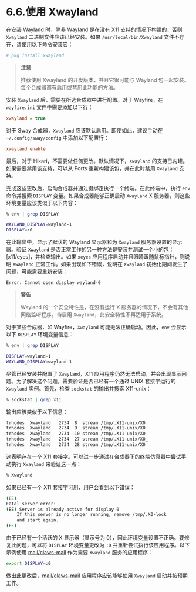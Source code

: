 # 6.6.使用 Xwayland

在安装 Wayland 时，除非 Wayland 是在没有 X11 支持的情况下构建的，否则 `Xwayland` 二进制文件应该已经安装。如果 `/usr/local/bin/Xwayland` 文件不存在，请使用以下命令安装它：

```sh
# pkg install xwayland
```

>**注意**
>
> 推荐使用 Xwayland 的开发版本，并且它很可能与 Wayland 包一起安装。每个合成器都有启用或禁用此功能的方法。

安装 `Xwayland` 后，需要在所选合成器中进行配置。对于 Wayfire，在 `wayfire.ini` 文件中需要添加以下行：

```ini
xwayland = true
```

对于 Sway 合成器，`Xwayland` 应该默认启用。即使如此，建议手动在 `~/.config/sway/config` 中添加以下配置行：

```ini
xwayland enable
```

最后，对于 Hikari，不需要做任何更改。默认情况下，`Xwayland` 的支持已内建。如果需要禁用该支持，可以从 Ports 重新构建该包，并在此时禁用 `Xwayland` 支持。

完成这些更改后，启动合成器并通过键绑定执行一个终端。在此终端中，执行 `env` 命令并搜索 `DISPLAY` 变量。如果合成器能够正确启动 `Xwayland` X 服务器，则这些环境变量应该类似于以下内容：

```sh
% env | grep DISPLAY
```

```sh
WAYLAND_DISPLAY=wayland-1
DISPLAY=:0
```

在此输出中，显示了默认的 Wayland 显示器和为 `Xwayland` 服务器设置的显示器。验证 `Xwayland` 是否正常工作的另一种方法是安装并测试一个小的包：[x11/eyes]，并检查输出。如果 `xeyes` 应用程序启动并且眼睛跟随鼠标指针，则说明 `Xwayland` 正常工作。如果出现如下错误，说明在 `Xwayland` 初始化期间发生了问题，可能需要重新安装：

```sh
Error: Cannot open display wayland-0
```

>**警告**
>
> Wayland 的一个安全特性是，在没有运行 X 服务器的情况下，不会有其他网络监听程序。待启用 `Xwayland`，此安全特性不再适用于系统。

对于某些合成器，如 Wayfire，`Xwayland` 可能无法正确启动。因此，`env` 会显示以下 `DISPLAY` 环境变量信息：

```sh
% env | grep DISPLAY
```

```sh
DISPLAY=wayland-1
WAYLAND_DISPLAY=wayland-1
```

尽管已经安装并配置了 `Xwayland`，X11 应用程序仍然无法启动，并会出现显示问题。为了解决这个问题，需要验证是否已经有一个通过 UNIX 套接字运行的 `Xwayland` 实例。首先，检查 `sockstat` 的输出并搜索 X11-unix：

```sh
% sockstat | grep x11
```

输出应该类似于以下信息：

```sh
trhodes  Xwayland   2734  8  stream /tmp/.X11-unix/X0
trhodes  Xwayland   2734  9  stream /tmp/.X11-unix/X0
trhodes  Xwayland   2734  10 stream /tmp/.X11-unix/X0
trhodes  Xwayland   2734  27 stream /tmp/.X11-unix/X0_
trhodes  Xwayland   2734  28 stream /tmp/.X11-unix/X0
```

这表明存在一个 X11 套接字。可以进一步通过在合成器下的终端仿真器中尝试手动执行 `Xwayland` 来验证这一点：

```sh
% Xwayland
```

如果已经有一个 X11 套接字可用，用户会看到以下错误：

```sh
(EE)
Fatal server error:
(EE) Server is already active for display 0
	If this server is no longer running, remove /tmp/.X0-lock
	and start again.
(EE)
```

由于已经有一个活跃的 X 显示器（显示号为 0），因此环境变量设置不正确。要修复此问题，可以将 `DISPLAY` 环境变量更改为 `:0` 并重新尝试执行该应用程序。以下示例使用 [mail/claws-mail](https://cgit.freebsd.org/ports/tree/mail/claws-mail/) 作为需要 `Xwayland` 服务的应用程序：

```sh
export DISPLAY=:0
```

做出此更改后，[mail/claws-mail](https://cgit.freebsd.org/ports/tree/mail/claws-mail/) 应用程序应该能够使用 `Xwayland` 启动并按预期工作。
